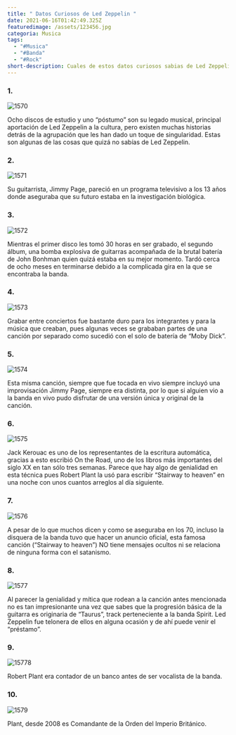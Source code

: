 ```yaml
---
title: " Datos Curiosos de Led Zeppelin "
date: 2021-06-16T01:42:49.325Z
featuredimage: /assets/123456.jpg
categoria: Musica
tags:
  - "#Musica"
  - "#Banda"
  - "#Rock"
short-description: Cuales de estos datos curiosos sabias de Led Zeppelin
---
```

### 1.

![1570](/assets/1570.png "1570")

Ocho discos de estudio y uno “póstumo” son su legado musical, principal aportación de Led Zeppelin a la cultura, pero existen muchas historias detrás de la agrupación que les han dado un toque de singularidad. Estas son algunas de las cosas que quizá no sabías de Led Zeppelin.

### 2.

![1571](/assets/1571.jpg "1571")

Su guitarrista, Jimmy Page, pareció en un programa televisivo a los 13 años donde aseguraba que su futuro estaba en la investigación biológica.

### 3.

![1572](/assets/1572.jpg "1572")

Mientras el primer disco les tomó 30 horas en ser grabado, el segundo álbum, una bomba explosiva de guitarras acompañada de la brutal batería de John Bonhman quien quizá estaba en su mejor momento. Tardó cerca de ocho meses en terminarse debido a la complicada gira en la que se  encontraba la banda.

### 4.

![1573](/assets/1573.jpg "1573")

Grabar entre conciertos fue bastante duro para los integrantes y para la música que creaban, pues algunas veces se grababan partes de una canción por separado como sucedió con el solo de batería de “Moby Dick”.

### 5.

![1574](/assets/1574.jpg "1574")

Esta misma canción, siempre que fue tocada en vivo siempre incluyó una improvisación Jimmy Page, siempre era distinta, por lo que si alguien vio a la banda en vivo pudo disfrutar de una versión única y original de la canción.

### 6.

![1575](/assets/1575.jpg "1575")

Jack Kerouac es uno de los representantes de la escritura automática, gracias a esto escribió On the Road, uno de los libros más importantes del siglo XX en tan sólo tres semanas. Parece que hay algo de genialidad en esta técnica pues Robert Plant la usó para escribir “Stairway to heaven” en una noche con unos cuantos arreglos al día siguiente.

### 7.

![1576](/assets/1576.jpg "1576")

A pesar de lo que muchos dicen y como se aseguraba en los 70, incluso la disquera de la banda tuvo que hacer un anuncio oficial, esta famosa canción (“Stairway to heaven”) NO tiene mensajes ocultos ni se relaciona de ninguna forma con el satanismo.

### 8.

![1577](/assets/1577.jpg "1577")

Al parecer la genialidad y mítica que rodean a la canción antes mencionada no es tan impresionante una vez que sabes que la progresión básica de la guitarra es originaria de “Taurus”, track perteneciente a la banda Spirit. Led Zeppelin fue telonera de ellos en alguna ocasión y de ahí puede venir el “préstamo”.

### 9.

![15778](/assets/1578.jpg "1578")

Robert Plant era contador de un banco antes de ser vocalista de la banda.

### 10.

![1579](/assets/1579.jpg "1579")

Plant, desde 2008 es Comandante de la Orden del Imperio Británico.